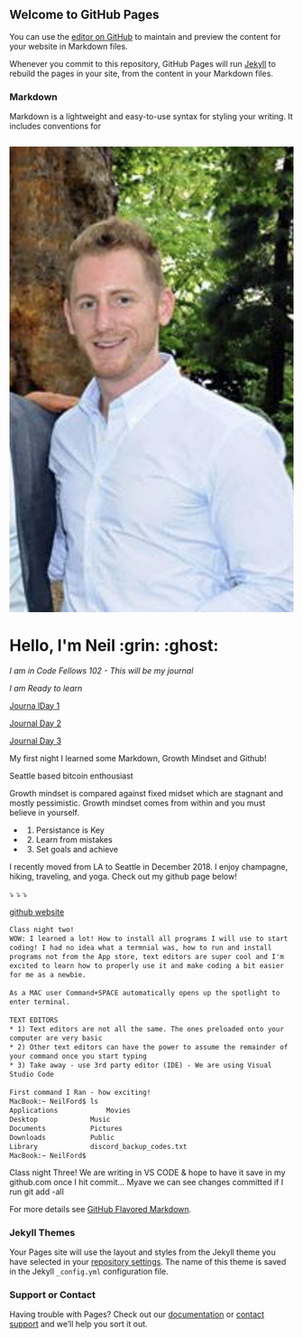 ## Welcome to GitHub Pages

You can use the [editor on GitHub](https://github.com/BSV-Neil/README1/edit/master/index.md) to maintain and preview the content for your website in Markdown files.

Whenever you commit to this repository, GitHub Pages will run [Jekyll](https://jekyllrb.com/) to rebuild the pages in your site, from the content in your Markdown files.

### Markdown

Markdown is a lightweight and easy-to-use syntax for styling your writing. It includes conventions for

```markdown
```
![Neil](fullsizeoutput_37f6.jpeg) 

<H1> Hello, I'm Neil :grin: :ghost: </H1>

*I am in Code Fellows 102 - This will be my journal*

_I am Ready to learn_

[Journa lDay 1](JournalDay1.md)

[Journal Day 2](JournalDay2.md)

[Journal Day 3](JournalDay3.md)

My first night I learned some Markdown, Growth Mindset and Github!

Seattle based bitcoin enthousiast

Growth mindset is compared against fixed midset which are stagnant and mostly pessimistic. Growth mindset comes from within and you must believe in yourself.
  * 1) Persistance is Key
  * 2) Learn from mistakes
  * 3) Set goals and achieve

I recently moved from LA to Seattle in December 2018. I enjoy champagne, hiking, traveling, and yoga. Check out my github page below!

:arrow_heading_down: :arrow_heading_down: :arrow_heading_down:

[github website](https://github.com/BSV-Neil)
```
Class night two! 
WOW: I learned a lot! How to install all programs I will use to start coding! I had no idea what a termnial was, how to run and install programs not from the App store, text editors are super cool and I'm excited to learn how to properly use it and make coding a bit easier for me as a newbie. 

As a MAC user Command+SPACE automatically opens up the spotlight to enter terminal.

TEXT EDITORS
* 1) Text editors are not all the same. The ones preloaded onto your computer are very basic
* 2) Other text editors can have the power to assume the remainder of your command once you start typing
* 3) Take away - use 3rd party editor (IDE) - We are using Visual Studio Code

First command I Ran - how exciting!
MacBook:~ NeilFord$ ls
Applications			Movies
Desktop				Music
Documents			Pictures
Downloads			Public
Library				discord_backup_codes.txt
MacBook:~ NeilFord$ 
```
Class night Three!
We are writing in VS CODE & hope to have it save in my github.com once I hit commit...
Myave we can see changes committed if I run git add -all



For more details see [GitHub Flavored Markdown](https://guides.github.com/features/mastering-markdown/).

### Jekyll Themes

Your Pages site will use the layout and styles from the Jekyll theme you have selected in your [repository settings](https://github.com/BSV-Neil/README1/settings). The name of this theme is saved in the Jekyll `_config.yml` configuration file.

### Support or Contact

Having trouble with Pages? Check out our [documentation](https://help.github.com/categories/github-pages-basics/) or [contact support](https://github.com/contact) and we’ll help you sort it out.
